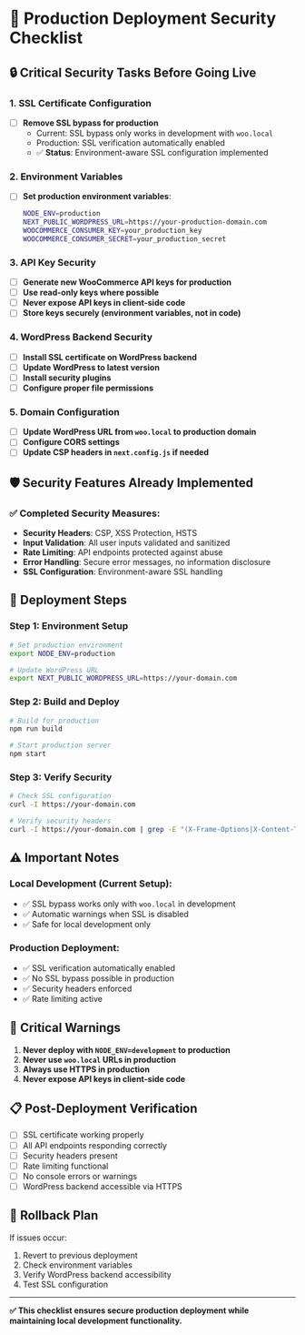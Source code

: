 # 🚀 Production Deployment Security Checklist

## 🔒 **Critical Security Tasks Before Going Live**

### **1. SSL Certificate Configuration**
- [ ] **Remove SSL bypass for production**
  - Current: SSL bypass only works in development with `woo.local`
  - Production: SSL verification automatically enabled
  - ✅ **Status**: Environment-aware SSL configuration implemented

### **2. Environment Variables**
- [ ] **Set production environment variables**:
  ```bash
  NODE_ENV=production
  NEXT_PUBLIC_WORDPRESS_URL=https://your-production-domain.com
  WOOCOMMERCE_CONSUMER_KEY=your_production_key
  WOOCOMMERCE_CONSUMER_SECRET=your_production_secret
  ```

### **3. API Key Security**
- [ ] **Generate new WooCommerce API keys for production**
- [ ] **Use read-only keys where possible**
- [ ] **Never expose API keys in client-side code**
- [ ] **Store keys securely (environment variables, not in code)**

### **4. WordPress Backend Security**
- [ ] **Install SSL certificate on WordPress backend**
- [ ] **Update WordPress to latest version**
- [ ] **Install security plugins**
- [ ] **Configure proper file permissions**

### **5. Domain Configuration**
- [ ] **Update WordPress URL from `woo.local` to production domain**
- [ ] **Configure CORS settings**
- [ ] **Update CSP headers in `next.config.js` if needed**

## 🛡️ **Security Features Already Implemented**

### ✅ **Completed Security Measures**:
- **Security Headers**: CSP, XSS Protection, HSTS
- **Input Validation**: All user inputs validated and sanitized
- **Rate Limiting**: API endpoints protected against abuse
- **Error Handling**: Secure error messages, no information disclosure
- **SSL Configuration**: Environment-aware SSL handling

## 🔧 **Deployment Steps**

### **Step 1: Environment Setup**
```bash
# Set production environment
export NODE_ENV=production

# Update WordPress URL
export NEXT_PUBLIC_WORDPRESS_URL=https://your-domain.com
```

### **Step 2: Build and Deploy**
```bash
# Build for production
npm run build

# Start production server
npm start
```

### **Step 3: Verify Security**
```bash
# Check SSL configuration
curl -I https://your-domain.com

# Verify security headers
curl -I https://your-domain.com | grep -E "(X-Frame-Options|X-Content-Type-Options|Content-Security-Policy)"
```

## ⚠️ **Important Notes**

### **Local Development (Current Setup)**:
- ✅ SSL bypass works only with `woo.local` in development
- ✅ Automatic warnings when SSL is disabled
- ✅ Safe for local development only

### **Production Deployment**:
- ✅ SSL verification automatically enabled
- ✅ No SSL bypass possible in production
- ✅ Security headers enforced
- ✅ Rate limiting active

## 🚨 **Critical Warnings**

1. **Never deploy with `NODE_ENV=development` to production**
2. **Never use `woo.local` URLs in production**
3. **Always use HTTPS in production**
4. **Never expose API keys in client-side code**

## 📋 **Post-Deployment Verification**

- [ ] SSL certificate working properly
- [ ] All API endpoints responding correctly
- [ ] Security headers present
- [ ] Rate limiting functional
- [ ] No console errors or warnings
- [ ] WordPress backend accessible via HTTPS

## 🔄 **Rollback Plan**

If issues occur:
1. Revert to previous deployment
2. Check environment variables
3. Verify WordPress backend accessibility
4. Test SSL configuration

---

**✅ This checklist ensures secure production deployment while maintaining local development functionality.**

